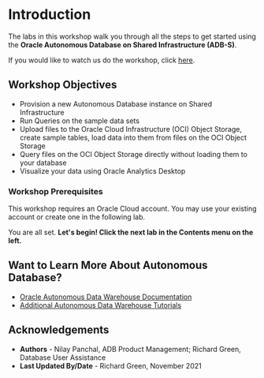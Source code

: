 # Introduction                                  

The labs in this workshop walk you through all the steps to get started using the **Oracle Autonomous Database on Shared Infrastructure (ADB-S)**.

<if type=“odbw”>If you would like to watch us do the workshop, click [here](https://youtu.be/otS5PvJcxMQ).
</if>

## **Workshop Objectives**
- Provision a new Autonomous Database instance on Shared Infrastructure
- Run Queries on the sample data sets
- Upload files to the Oracle Cloud Infrastructure (OCI) Object Storage, create sample tables, load data into them from files on the OCI Object Storage
- Query files on the OCI Object Storage directly without loading them to your database
- Visualize your data using Oracle Analytics Desktop

### **Workshop Prerequisites**

This workshop requires an Oracle Cloud account. You may use your existing account or create one in the following lab.

You are all set. **Let's begin! Click the next lab in the Contents menu on the left.**

## Want to Learn More About Autonomous Database?

- <a href="https://docs.oracle.com/en/cloud/paas/autonomous-data-warehouse-cloud/index.html" target="\_blank">Oracle Autonomous Data Warehouse Documentation</a>
- <a href="https://docs.oracle.com/en/cloud/paas/autonomous-data-warehouse-cloud/tutorials.html" target="\_blank">Additional Autonomous Data Warehouse Tutorials</a>

## Acknowledgements

- **Authors** - Nilay Panchal, ADB Product Management; Richard Green, Database User Assistance
- **Last Updated By/Date** - Richard Green, November 2021
